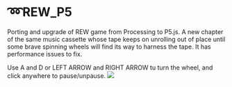 # ➿REW_P5
Porting and upgrade of REW game from Processing to P5.js.
A new chapter of the same music cassette whose tape keeps on unrolling out of place until some brave spinning wheels will find its way to harness the tape. It has performance issues to fix.

Use A and D or LEFT ARROW and RIGHT ARROW tu turn the wheel, and click anywhere to pause/unpause.
![](https://github.com/danieledep/REW_P5/blob/master/assets/Screenshot.png)
